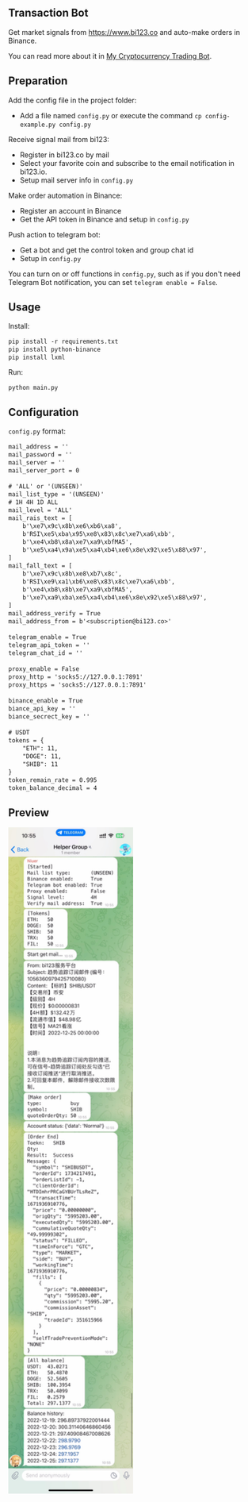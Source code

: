 ## Transaction Bot

Get market signals from https://www.bi123.co and auto-make orders in Binance.

You can read more about it in [My Cryptocurrency Trading Bot](https://smallyu-net.translate.goog/2022/12/03/%E6%88%91%E7%9A%84%E5%8A%A0%E5%AF%86%E8%B4%A7%E5%B8%81%E4%BA%A4%E6%98%93%E6%9C%BA%E5%99%A8%E4%BA%BA/?_x_tr_sch=http&_x_tr_sl=auto&_x_tr_tl=zh-CN&_x_tr_hl=en&_x_tr_pto=wapp).

## Preparation

Add the config file in the project folder:

- Add a file named `config.py` or execute the command `cp config-example.py config.py`

Receive signal mail from bi123:

- Register in bi123.co by mail
- Select your favorite coin and subscribe to the email notification in bi123.io.
- Setup mail server info in `config.py`

Make order automation in Binance:

- Register an account in Binance
- Get the API token in Binance and setup in `config.py`

Push action to telegram bot:

- Get a bot and get the control token and group chat id
- Setup in `config.py`

You can turn on or off functions in `config.py`, such as if you don't need Telegram Bot notification, you can set `telegram enable = False`.

## Usage

Install:

```
pip install -r requirements.txt
pip install python-binance
pip install lxml
```

Run:

```
python main.py
```

## Configuration

`config.py` format:

```
mail_address = ''
mail_password = ''
mail_server = ''
mail_server_port = 0

# 'ALL' or '(UNSEEN)'
mail_list_type = '(UNSEEN)'
# 1H 4H 1D ALL
mail_level = 'ALL'
mail_rais_text = [
    b'\xe7\x9c\x8b\xe6\xb6\xa8',
    b'RSI\xe5\xba\x95\xe8\x83\x8c\xe7\xa6\xbb',
    b'\xe4\xb8\x8a\xe7\xa9\xbfMA5',
    b'\xe5\xa4\x9a\xe5\xa4\xb4\xe6\x8e\x92\xe5\x88\x97',
]
mail_fall_text = [
    b'\xe7\x9c\x8b\xe8\xb7\x8c',
    b'RSI\xe9\xa1\xb6\xe8\x83\x8c\xe7\xa6\xbb',
    b'\xe4\xb8\x8b\xe7\xa9\xbfMA5',
    b'\xe7\xa9\xba\xe5\xa4\xb4\xe6\x8e\x92\xe5\x88\x97',
]
mail_address_verify = True
mail_address_from = b'<subscription@bi123.co>'

telegram_enable = True
telegram_api_token = ''
telegram_chat_id = ''

proxy_enable = False
proxy_http = 'socks5://127.0.0.1:7891'
proxy_https = 'socks5://127.0.0.1:7891'

binance_enable = True
biance_api_key = ''
biance_secrect_key = ''

# USDT
tokens = {
    "ETH": 11,
    "DOGE": 11,
    "SHIB": 11
}
token_remain_rate = 0.995
token_balance_decimal = 4
```

## Preview

<img src="./README.jpg" width="50%">
